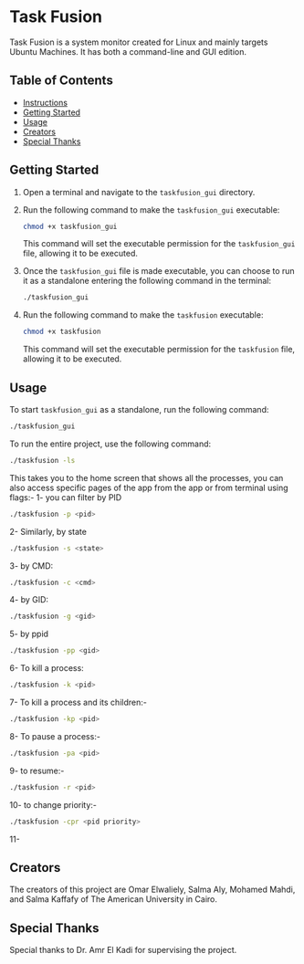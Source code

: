 # Task Fusion

Task Fusion is a system monitor created for Linux and mainly targets Ubuntu Machines. It has both a command-line and GUI edition.

## Table of Contents

- [Instructions](#instructions)
- [Getting Started](#getting-started)
- [Usage](#usage)
- [Creators](#creators)
- [Special Thanks](#special-thanks)

## Getting Started

1. Open a terminal and navigate to the `taskfusion_gui` directory.
2. Run the following command to make the `taskfusion_gui` executable:

    ```bash
    chmod +x taskfusion_gui
    ```

   This command will set the executable permission for the `taskfusion_gui` file, allowing it to be executed.

3. Once the `taskfusion_gui` file is made executable, you can choose to run it as a standalone entering the following command in the terminal:

    ```bash
    ./taskfusion_gui
    ```

4. Run the following command to make the `taskfusion` executable:

    ```bash
    chmod +x taskfusion
    ```

   This command will set the executable permission for the `taskfusion` file, allowing it to be executed.


## Usage

To start `taskfusion_gui` as a standalone, run the following command: 

```bash
./taskfusion_gui
```
To run the entire project, use the following command:

```bash
./taskfusion -ls 
```
This takes you to the home screen that shows all the processes, you can also access specific pages of the app from the app or from terminal using flags:-
1- you can filter by PID 
``` bash
./taskfusion -p <pid>
```

2- Similarly, by state
```bash
./taskfusion -s <state>
```
3- by CMD:
```bash
./taskfusion -c <cmd>
```

4- by GID:
```bash
./taskfusion -g <gid>
```

5- by ppid 
```bash
./taskfusion -pp <gid>
```

6- To kill a process: 
```bash
./taskfusion -k <pid>
```

7- To kill a process and its children:-
```bash
./taskfusion -kp <pid>
```

8- To pause a process:-
```bash
./taskfusion -pa <pid>
```

9- to resume:-
```bash
./taskfusion -r <pid>
```

10- to change priority:-
``` bash 
./taskfusion -cpr <pid priority>
```

11-

## Creators

The creators of this project are Omar Elwaliely, Salma Aly, Mohamed Mahdi, and Salma Kaffafy of The American University in Cairo.

## Special Thanks

Special thanks to Dr. Amr El Kadi for supervising the project.
